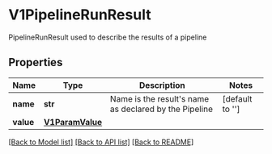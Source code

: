 # V1PipelineRunResult

PipelineRunResult used to describe the results of a pipeline
## Properties
Name | Type | Description | Notes
------------ | ------------- | ------------- | -------------
**name** | **str** | Name is the result&#39;s name as declared by the Pipeline | [default to '']
**value** | [**V1ParamValue**](V1ParamValue.md) |  | 

[[Back to Model list]](../README.md#documentation-for-models) [[Back to API list]](../README.md#documentation-for-api-endpoints) [[Back to README]](../README.md)


